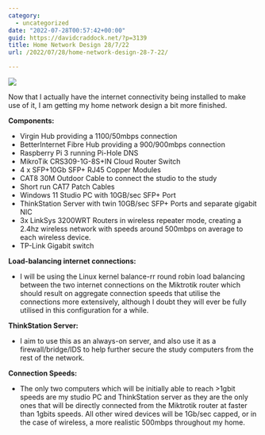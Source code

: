 ```yaml
---
category:
  - uncategorized
date: "2022-07-28T00:57:42+00:00"
guid: https://davidcraddock.net/?p=3139
title: Home Network Design 28/7/22
url: /2022/07/28/home-network-design-28-7-22/

---
```

[![](/wp-content/uploads/2022/07/untitled-diagram.drawio.png)](/wp-content/uploads/2022/07/untitled-diagram.drawio.png)

Now that I actually have the internet connectivity being installed to make use of it, I am getting my home network design a bit more finished.

**Components:**

- Virgin Hub providing a 1100/50mbps connection
- BetterInternet Fibre Hub providing a 900/900mbps connection
- Raspberry Pi 3 running Pi-Hole DNS
- MikroTik CRS309-1G-8S+IN Cloud Router Switch
- 4 x SFP+10Gb SFP+ RJ45 Copper Modules
- CAT8 30M Outdoor Cable to connect the studio to the study
- Short run CAT7 Patch Cables
- Windows 11 Studio PC with 10GB/sec SFP+ Port
- ThinkStation Server with twin 10GB/sec SFP+ Ports and separate gigabit NIC
- 3x LinkSys 3200WRT Routers in wireless repeater mode, creating a 2.4hz wireless network with speeds around 500mbps on average to each wireless device.
- TP-Link Gigabit switch

**Load-balancing internet connections:**

- I will be using the Linux kernel balance-rr round robin load balancing between the two internet connections on the Miktrotik router which should result on aggregate connection speeds that utilise the connections more extensively, although I doubt they will ever be fully utilised in this configuration for a while.

**ThinkStation Server:**

- I aim to use this as an always-on server, and also use it as a firewall/bridge/IDS to help further secure the study computers from the rest of the network.

**Connection Speeds:**

- The only two computers which will be initially able to reach >1gbit speeds are my studio PC and ThinkStation server as they are the only ones that will be directly connected from the Miktrotik router at faster than 1gbits speeds. All other wired devices will be 1Gb/sec capped, or in the case of wireless, a more realistic 500mbps throughout my home.
